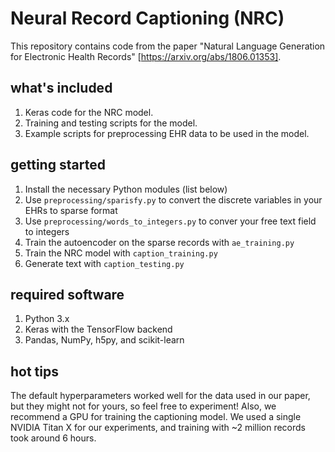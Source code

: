 # Neural Record Captioning (NRC)
This repository contains code from the paper "Natural Language Generation for Electronic Health Records" [https://arxiv.org/abs/1806.01353].

## what's included
  1. Keras code for the NRC model.
  2. Training and testing scripts for the model.
  3. Example scripts for preprocessing EHR data to be used in the model.

## getting started
  1. Install the necessary Python modules (list below)
  2. Use `preprocessing/sparisfy.py` to convert the discrete variables in your EHRs to sparse format
  3. Use `preprocessing/words_to_integers.py` to conver your free text field to integers
  4. Train the autoencoder on the sparse records with `ae_training.py`
  5. Train the NRC model with `caption_training.py`
  6. Generate text with `caption_testing.py`

## required software
  1. Python 3.x
  1. Keras with the TensorFlow backend
  3. Pandas, NumPy, h5py, and scikit-learn

## hot tips
The default hyperparameters worked well for the data used in our paper, but they might not for yours, so feel free to experiment! Also,
we recommend a GPU for training the captioning model. We used a single NVIDIA Titan X for our experiments, and training
with ~2 million records took around 6 hours.


